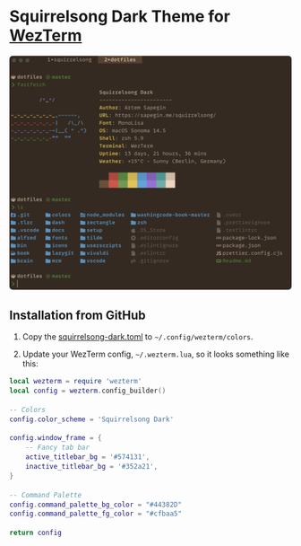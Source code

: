 # Squirrelsong Dark Theme for [WezTerm](https://wezfurlong.org/wezterm/index.html)

![Squirrelsong dark terminal color theme](./screenshot.jpg)

## Installation from GitHub

1. Copy the [squirrelsong-dark.toml](squirrelsong-dark.toml) to `~/.config/wezterm/colors`.

2. Update your WezTerm config, `~/.wezterm.lua`, so it looks something like this:

```lua
local wezterm = require 'wezterm'
local config = wezterm.config_builder()

-- Colors
config.color_scheme = 'Squirrelsong Dark'

config.window_frame = {
	-- Fancy tab bar
	active_titlebar_bg = '#574131',
	inactive_titlebar_bg = '#352a21',
}

-- Command Palette
config.command_palette_bg_color = "#44382D"
config.command_palette_fg_color = "#cfbaa5"

return config
```
